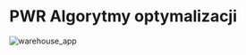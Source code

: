 # PWR Algorytmy optymalizacji
![warehouse_app](https://user-images.githubusercontent.com/44072895/173371324-3bd68acc-dc11-4ef0-9ec8-2723aecc9bb0.png)
